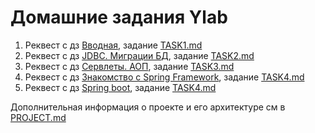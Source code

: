 # Домашние задания Ylab

1. Реквест с дз [Вводная](https://github.com/art-alex-m/ylab-monitoring/pull/3), задание [TASK1.md](./doc/TASK1.md)
2. Реквест с дз [JDBC. Миграции БД](https://github.com/art-alex-m/ylab-monitoring/pull/5),
   задание [TASK2.md](./doc/TASK2.md)
3. Реквест с дз [Сервлеты. АОП](https://github.com/art-alex-m/ylab-monitoring/pull/9),
   задание [TASK3.md](./doc/TASK3.md)
4. Реквест с дз [Знакомство с Spring Framework](https://github.com/art-alex-m/ylab-monitoring/pull/8),
   задание [TASK4.md](./doc/TASK4.md)
5. Реквест с дз [Spring boot](https://github.com/art-alex-m/ylab-monitoring/pull/10),
   задание [TASK4.md](./doc/TASK5.md)

Дополнительная информация о проекте и его архитектуре см в [PROJECT.md](./doc/PROJECT.md)